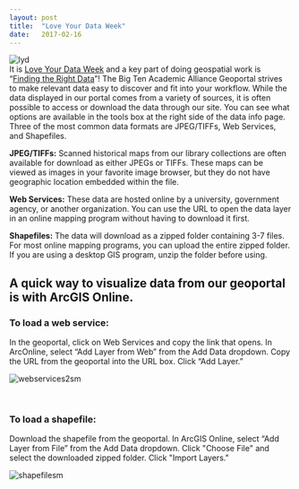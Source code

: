 ```yaml
---
layout: post
title:  "Love Your Data Week"
date:   2017-02-16
---
```


![lyd](https://cloud.githubusercontent.com/assets/2367677/22998176/34770d70-f39b-11e6-8bcb-96e82d7deb65.jpeg)<br/>
It is [Love Your Data Week](https://loveyourdata.wordpress.com/) and a key part of doing geospatial work is “[Finding the Right Data](https://loveyourdata.wordpress.com/lydw-2017/thursday-2017/)”!  The Big Ten Academic Alliance Geoportal strives to make relevant data easy to discover and fit into your workflow.  While the data displayed in our portal comes from a variety of sources, it is often possible to access or download the data through our site. You can see what options are available in the tools box at the right side of the data info page. Three of the most common data formats are JPEG/TIFFs, Web Services, and Shapefiles.   

**JPEG/TIFFs:** Scanned historical maps from our library collections are often available for download as either JPEGs or TIFFs.  These maps can be viewed as images in your favorite image browser, but they do not have geographic location embedded within the file. 

**Web Services:** These data are hosted online by a university, government agency, or another organization.  You can use the URL to open the data layer in an online mapping program without having to download it first. 

**Shapefiles:**  The data will download as a zipped folder containing 3-7 files. For most online mapping programs, you can upload the entire zipped folder. If you are using a desktop GIS program, unzip the folder before using.  

## A quick way to visualize data from our geoportal is with ArcGIS Online.

### **To load a web service:**
 In the geoportal, click on Web Services and copy the link that opens. In ArcOnline, select “Add Layer from Web” from the Add Data dropdown.  Copy the URL from the geoportal into the URL box. Click “Add Layer.” 

![webservices2sm](https://cloud.githubusercontent.com/assets/2367677/22997997/85619b16-f39a-11e6-8f36-db0afd22f923.gif)
 
 <br>
 
 
### **To load a shapefile:** 
Download the shapefile from the geoportal. In ArcGIS Online,  select “Add Layer from File” from the Add Data dropdown.  Click "Choose File" and select the downloaded zipped folder.  Click "Import Layers." 

![shapefilesm](https://cloud.githubusercontent.com/assets/2367677/22998003/8aafc8d6-f39a-11e6-8bdc-f0cb203d25f7.gif)
